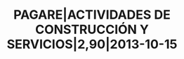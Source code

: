 ---
layout: asset
title: PAGARE|ACTIVIDADES DE CONSTRUCCIÓN Y SERVICIOS|2,90|2013-10-15
isin: XS0953842423
---